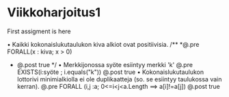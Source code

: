 # Viikkoharjoitus1
First assigment is here

•	Kaikki kokonaislukutaulukon kiva alkiot ovat positiivisia.
/**
*@.pre FORALL(x : kiva; x > 0)
* @.post true
*/
•	Merkkijonossa syöte esiintyy merkki 'k'
@.pre EXISTS(i:syöte ; i.equals("k"))
@.post true
•	Kokonaislukutaulukon lottorivi minimialkiolla ei ole duplikaatteja (so. se esiintyy taulukossa vain kerran).
@.pre FORALL (i,j :a; 0<=i<j<a.Length ==> a[i]!=a[j])
              @.post true


